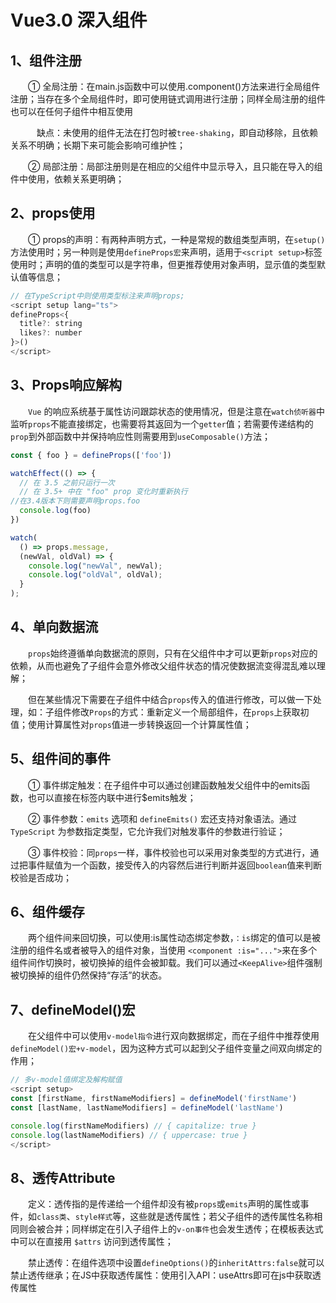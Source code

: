 # Vue3.0 深入组件

## 1、组件注册

&emsp;&emsp;① 全局注册：在main.js函数中可以使用.component()方法来进行全局组件注册；当存在多个全局组件时，即可使用链式调用进行注册；同样全局注册的组件也可以在任何子组件中相互使用

&emsp;&emsp;&emsp;缺点：未使用的组件无法在打包时被`tree-shaking`，即自动移除，且依赖关系不明确；长期下来可能会影响可维护性；

&emsp;&emsp;② 局部注册：局部注册则是在相应的父组件中显示导入，且只能在导入的组件中使用，依赖关系更明确；

## 2、props使用

&emsp;&emsp;① props的声明：有两种声明方式，一种是常规的数组类型声明，在`setup()`方法使用时；另一种则是使用`defineProps宏`来声明，适用于`<script setup>`标签使用时；声明的值的类型可以是字符串，但更推荐使用对象声明，显示值的类型默认值等信息；
```js
// 在TypeScript中则使用类型标注来声明props;
<script setup lang="ts">
defineProps<{
  title?: string
  likes?: number
}>()
</script>
```

## 3、Props响应解构
&emsp;&emsp;`Vue` 的响应系统基于属性访问跟踪状态的使用情况，但是注意在`watch侦听器`中监听`props`不能直接绑定，也需要将其返回为一个`getter`值；若需要传递结构的`prop`到外部函数中并保持响应性则需要用到`useComposable()`方法；
```js
const { foo } = defineProps(['foo'])

watchEffect(() => {
  // 在 3.5 之前只运行一次
  // 在 3.5+ 中在 "foo" prop 变化时重新执行
//在3.4版本下则需要声明props.foo
  console.log(foo)
})

watch(
  () => props.message,
  (newVal, oldVal) => {
    console.log("newVal", newVal);
    console.log("oldVal", oldVal);
  }
);
```

## 4、单向数据流
&emsp;&emsp;`props`始终遵循单向数据流的原则，只有在父组件中才可以更新`props`对应的依赖，从而也避免了子组件会意外修改父组件状态的情况使数据流变得混乱难以理解；

&emsp;&emsp;但在某些情况下需要在子组件中结合`props`传入的值进行修改，可以做一下处理，如：子组件修改`Props`的方式：重新定义一个局部组件，在`props`上获取初值；使用计算属性对`props`值进一步转换返回一个计算属性值；

## 5、组件间的事件
&emsp;&emsp;① 事件绑定触发：在子组件中可以通过创建函数触发父组件中的emits函数，也可以直接在标签内联中进行$emits触发；

&emsp;&emsp;② 事件参数：`emits` 选项和 `defineEmits()` 宏还支持对象语法。通过 `TypeScript` 为参数指定类型，它允许我们对触发事件的参数进行验证；

&emsp;&emsp;③ 事件校验：同`props`一样，事件校验也可以采用对象类型的方式进行，通过把事件赋值为一个函数，接受传入的内容然后进行判断并返回`boolean`值来判断校验是否成功；

## 6、组件缓存
&emsp;&emsp;两个组件间来回切换，可以使用:is属性动态绑定参数，`：is`绑定的值可以是被注册的组件名或者被导入的组件对象，当使用  `<component :is="...">`来在多个组件间作切换时，被切换掉的组件会被卸载。我们可以通过`<KeepAlive>`组件强制被切换掉的组件仍然保持“存活”的状态。

## 7、defineModel()宏

&emsp;&emsp;在父组件中可以使用`v-model指令`进行双向数据绑定，而在子组件中推荐使用`defineModel()宏+v-model`，因为这种方式可以起到父子组件变量之间双向绑定的作用；
```js
// 多v-model值绑定及解构赋值
<script setup>
const [firstName, firstNameModifiers] = defineModel('firstName')
const [lastName, lastNameModifiers] = defineModel('lastName')

console.log(firstNameModifiers) // { capitalize: true }
console.log(lastNameModifiers) // { uppercase: true }
</script>
```


## 8、透传Attribute
&emsp;&emsp;定义：透传指的是传递给一个组件却没有被`props`或`emits`声明的属性或事件，如`class类`、`style样式`等，这些就是透传属性；若父子组件的透传属性名称相同则会被合并；同样绑定在引入子组件上的`v-on事件`也会发生透传；在模板表达式中可以在直接用 `$attrs` 访问到透传属性；

&emsp;&emsp;禁止透传：在组件选项中设置`defineOptions()`的`inheritAttrs:false`就可以禁止透传继承；在JS中获取透传属性：使用引入API：useAttrs即可在js中获取透传属性